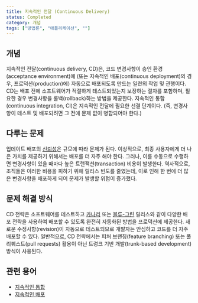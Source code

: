 ```yaml
---
title: 지속적인 전달 (Continuous Delivery)
status: Completed
category: 개념
tags: ["방법론", "애플리케이션", ""]
---
```


## 개념

지속적인 전달(continuous delivery, CD)은,
코드 변경사항이 승인 환경(acceptance environment)에 (또는
지속적인 배포(continuous deployment)의 경우, 프로덕션(production)에) 자동으로 배포되도록 만드는 일련의 작업 및 관행이다.
CD는 배포 전에 소프트웨어가 적절하게 테스트되었는지 보장하는 절차를 포함하며,
필요한 경우 변경사항을 롤백(rollback)하는 방법을 제공한다.
지속적인 통합(continuous integration, CI)은 지속적인 전달에 필요한 선결 단계이다. (즉,
변경사항이 테스트 및 배포되려면 그 전에 문제 없이 병합되어야 한다.)

## 다루는 문제

업데이트 배포의 [신뢰성](/reliability/)은 규모에 따라 문제가 된다.
이상적으로, 최종 사용자에게 더 나은 가치를 제공하기 위해서는 배포를 더 자주 해야 한다.
그러나, 이를 수동으로 수행하면 변경사항이 있을 때마다 높은 트랜잭션(transaction) 비용이 발생한다.
역사적으로, 조직들은 이러한 비용을 피하기 위해 릴리스 빈도를 줄였는데,
이로 인해 한 번에 더 많은 변경사항을 배포하게 되어 문제가 발생할 위험이 증가했다.

## 문제 해결 방식

CD 전략은 소프트웨어를 테스트하고 [카나리](/canary-deployment/) 또는 [블루-그린](/blue-green-deployment/) 릴리스와 같이
다양한 배포 전략을 사용하여 배포할 수 있도록 완전히 자동화된
방법을 프로덕션에 제공한다.
새로운 수정사항(revision)이 자동으로 테스트되므로 개발자는 안심하고 코드를 더 자주 배포할 수 있다.
일반적으로, CD 전략에서는 피처 브랜칭(feature branching) 또는 풀 리퀘스트(pull requests) 활용이 아닌 트렁크 기반 개발(trunk-based development) 방식이 사용된다.

## 관련 용어

* [지속적인 통합](/continuous-integration/)
* [지속적인 배포](/continuous-deployment/)
